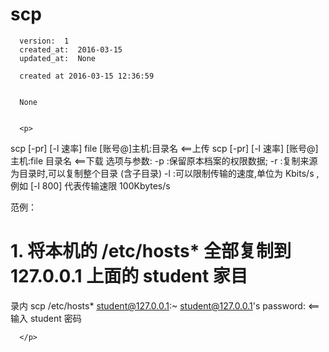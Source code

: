 
  # scp

      version:  1
      created_at:  2016-03-15
      updated_at:  None

      created at 2016-03-15 12:36:59 


      None


      <p>
      
scp [-pr] [-l 速率] file [账号@]主机:目录名 <==上传 
scp [-pr] [-l 速率] [账号@]主机:file 目录名 <==下载 
选项与参数: 
-p :保留原本档案的权限数据; 
-r :复制来源为目录时,可以复制整个目录 (含子目录) 
-l :可以限制传输的速度,单位为 Kbits/s ,例如 [-l 800] 代表传输速限 
100Kbytes/s 

范例：
# 1. 将本机的 /etc/hosts* 全部复制到 127.0.0.1 上面的 student 家目 
录内 
scp /etc/hosts* student@127.0.0.1:~ 
student@127.0.0.1's password: <==输入 student 密码 


      </p>

  